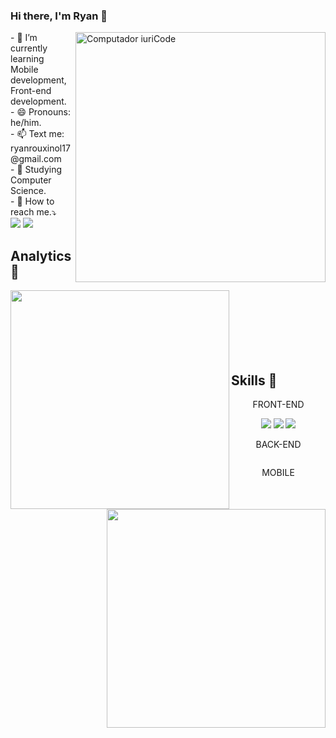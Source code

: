 ### Hi there, I'm Ryan 👋

<img src="https://user-images.githubusercontent.com/54184206/209454773-bf43cc02-7b52-486c-9ea8-d2c7e2b5e85a.gif" min-width="400px" max-width="400px" width="400px" align="right" alt="Computador iuriCode">
<p align="left"> 
- 🌱 I’m currently learning Mobile development, Front-end development.<br>
- 😄 Pronouns: he/him.<br>
- 📫 Text me: ryanrouxinol17@gmail.com<br>
- 📖 Studying Computer Science.<br>
- 🔎 How to reach me.⤵️<br>

<a href='https://www.linkedin.com/in/ryanvilela/' alt='linkedin'>
<img src="https://img.shields.io/badge/LinkedIn-0077B5?style=for-the-badge&logo=linkedin&logoColor=white"</img></a>

<a href='https://leetcode.com/_re4n/' alt='leetcode'>
<img src="https://img.shields.io/badge/-LeetCode-FFA116?style=for-the-badge&logo=LeetCode&logoColor=black"</img></a>

</p>

## Analytics 👜

<div>
<img src="https://github-readme-stats.vercel.app/api?username=re4n&theme=radical&show_icons=true"min-width="400px" max-width="350px" width="350px" align="left"</img>
</div>

<div>
<img src="https://github-readme-stats.vercel.app/api/top-langs/?username=iuricode&hide=html&layout=compact&theme=radical"min-width="400px" max-width="350px" width="350px" align="right"</img>
</div>
<br><br><br><br><br><br>


## Skills 💪
<p align='center'>FRONT-END</p>
<p align='center'>
<img src="https://img.shields.io/badge/JavaScript-323330?style=for-the-badge&logo=javascript&logoColor=F7DF1E"</img>
<img src="https://img.shields.io/badge/HTML5-E34F26?style=for-the-badge&logo=html5&logoColor=white"</img>
<img src="https://img.shields.io/badge/CSS3-1572B6?style=for-the-badge&logo=css3&logoColor=white"</img>
</p>
<p align='center'>BACK-END</p>
<p align='center'>
<img alt='' src='https://img.shields.io/badge/Studying-100000?style=for-the-badge&logo=&logoColor=000000&labelColor=000000&color=323330'</a>

</p>
<p align='center'>MOBILE</p>
<p align='center'>
<img alt='' src='https://img.shields.io/badge/Studying-100000?style=for-the-badge&logo=&logoColor=000000&labelColor=000000&color=323330'</a>
</p>


##

